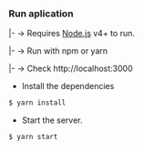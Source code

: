 ### Run aplication

|- ->  Requires [Node.js](https://nodejs.org/) v4+ to run.

|- ->  Run with npm or yarn

|- ->  Check http://localhost:3000

- Install the dependencies

```sh
$ yarn install
```
- Start the server.

```sh
$ yarn start
```